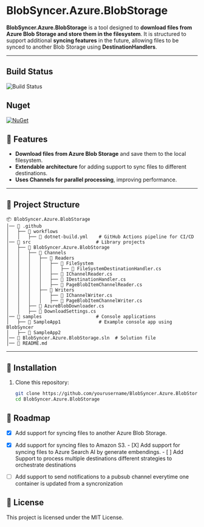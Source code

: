 ﻿# BlobSyncer.Azure.BlobStorage

**BlobSyncer.Azure.BlobStorage** is a tool designed to **download files from Azure Blob Storage and store them in the filesystem**. It is structured to support additional **syncing features** in the future, allowing files to be synced to another Blob Storage using **DestinationHandlers**.

---

## Build Status 

![Build Status](https://github.com/vpaulino/blobsyncer/actions/workflows/dotnet-build.yml/badge.svg)

## Nuget 

[![NuGet](https://img.shields.io/nuget/v/BlobSyncer.svg)](https://www.nuget.org/packages/BlobSyncer/)


## 🚀 Features
- **Download files from Azure Blob Storage** and save them to the local filesystem.
- **Extendable architecture** for adding support to sync files to different destinations.
- **Uses Channels for parallel processing**, improving performance.

---

## 📂 Project Structure

```
📦 BlobSyncer.Azure.BlobStorage
│── 📁 .github
│   ├── 📁 workflows
│   │   ├── 📄 dotnet-build.yml    # GitHub Actions pipeline for CI/CD
│── 📁 src                        # Library projects
│   ├── 📁 BlobSyncer.Azure.BlobStorage
│   │   ├── 📁 Channels
│   │   │   ├── 📁 Readers
│   │   │   │   ├── 📁 FileSystem
│   │   │   │   │   ├── 📄 FileSystemDestinationHandler.cs
│   │   │   │   ├── 📄 IChannelReader.cs
│   │   │   │   ├── 📄 IDestinationHandler.cs
│   │   │   │   ├── 📄 PageBlobItemChannelReader.cs
│   │   │   ├── 📁 Writers
│   │   │   │   ├── 📄 IChannelWriter.cs
│   │   │   │   ├── 📄 PageBlobItemChannelWriter.cs
│   │   ├── 📄 AzureBlobDownloader.cs
│   │   ├── 📄 DownloadSettings.cs
│── 📁 samples                    # Console applications
│   ├── 📁 SampleApp1              # Example console app using BlobSyncer
│   ├── 📁 SampleApp2
│── 📄 BlobSyncer.Azure.BlobStorage.sln  # Solution file
│── 📄 README.md
```



---

## 🔧 Installation

1. Clone this repository:
   ```sh
   git clone https://github.com/yourusername/BlobSyncer.Azure.BlobStorage.git
   cd BlobSyncer.Azure.BlobStorage

## 📌  Roadmap
  - [X] Add support for syncing files to another Azure Blob Storage.
   - [X] Add support for syncing files to Amazon S3.
	- [X] Add support for syncing files to Azure Search AI by generate embendings.
	- [ ] Add Support to process multiple destinations different strategies to orchestrate destinations
   - [ ] Add support to send notifications to a pubsub channel everytime one container is updated from a syncronization
  


## 📜 License

This project is licensed under the MIT License.
